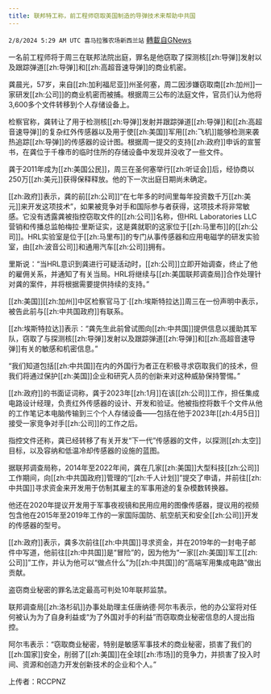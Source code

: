 ```yaml
---
title: 联邦特工称，前工程师窃取美国制造的导弹技术来帮助中共国
---
```

`2/8/2024 5:29 AM UTC 喜马拉雅农场新西兰站` [轉載自GNews](https://gnews.org/articles/2291584)

一名前工程师将于周三在联邦法院出庭，罪名是他窃取了探测核[[zh:导弹]]发射以及跟踪弹道[[zh:导弹]]和[[zh:高超音速导弹]]的商业机密。

龚晨光，57岁，来自[[zh:加利福尼亚]]州圣何塞，周二因涉嫌窃取南[[zh:加州]]一家研发[[zh:公司]]的商业机密而被捕。根据周三公布的法庭文件，官员们认为他将3,600多个文件转移到个人存储设备上。

检察官称，龚转让了用于检测核[[zh:导弹]]发射并跟踪弹道[[zh:导弹]]和[[zh:高超音速导弹]]的复杂红外传感器以及用于使[[zh:美国]]军用[[zh:飞机]]能够检测来袭热追踪[[zh:导弹]]的传感器的设计图。根据周一提交的支持[[zh:政府]]申诉的宣誓书，在龚位于千橡市的临时住所的存储设备中发现并没收了一些文件。

龚于2011年成为[[zh:美国公民]]，周三在圣何塞举行[[zh:听证会]]后，经协商以250万[[zh:美元]]获得保释释放。他的下一次出庭日期尚未确定。

[[zh:政府]]表示，龚的前[[zh:公司]]“在七年多的时间里每年投资数千万[[zh:美元]]来开发这项技术”，如果被竞争对手和国际参与者获得，这项技术将非常敏感。它没有透露龚被指控窃取文件的[[zh:公司]]名称，但HRL Laboratories LLC营销和传播总监帕梅拉·里斯证实，这是龚就职的这家位于[[zh:马里布]]的[[zh:公司]]。HRL实验室是位于[[zh:马里布]]的专门从事传感器和应用电磁学的研发实验室，由[[zh:波音公司]]和通用汽车[[zh:公司]]拥有。

里斯说：“当HRL意识到龚进行可疑活动时，[[zh:公司]]立即开始调查，终止了他的雇佣关系，并通知了有关当局。HRL将继续与[[zh:美国联邦调查局]]合作处理针对龚的案件，并将根据需要提供持续的支持。”

[[zh:美国]][[zh:加州]]中区检察官马丁·[[zh:埃斯特拉达]]周三在一份声明中表示，被告此前与[[zh:中共国政府]]有联系。

[[zh:埃斯特拉达]]表示：“龚先生此前曾试图向[[zh:中共国]]提供信息以援助其军队，窃取了与探测核[[zh:导弹]]发射以及跟踪弹道[[zh:导弹]]和[[zh:高超音速导弹]]有关的敏感和机密信息。”

“我们知道包括[[zh:中共国]]在内的外国行为者正在积极寻求窃取我们的技术，但我们将通过保护[[zh:美国]]企业和研究人员的创新来对这种威胁保持警惕。”

[[zh:政府]]的书面证词称，龚于2023年[[zh:1月]]在该[[zh:公司]]工作，担任集成电路设计经理，负责红外传感器的设计、开发和验证。他被指控将数千个文件从他的工作笔记本电脑传输到三个个人存储设备——包括在他于2023年[[zh:4月5日]]接受一家竞争对手[[zh:公司]]的工作之后。

指控文件还称，龚已经转移了有关开发“下一代”传感器的文件，以探测[[zh:太空]]目标，以及容纳和低温冷却传感器的设施的蓝图。

据联邦调查局称，2014年至2022年间，龚在几家[[zh:美国]]大型科技[[zh:公司]]工作期间，向[[zh:中共国政府]]管理的“[[zh:千人计划]]”提交了申请，并前往[[zh:中共国]]寻求资金来开发用于仿制其雇主的军事用途的复杂模数转换器。

他还在2020年提议开发用于军事夜视镜和民用应用的图像传感器，提议用的视频包含他在2015年至2019年工作的一家国际国防、航空航天和安全[[zh:公司]]开发的传感器的型号。

[[zh:政府]]表示，龚多次前往[[zh:中共国]]寻求资金，并在2019年的一封电子邮件中写道，他前往[[zh:中共国]]是“冒险”的，因为他为“一家[[zh:美国]]军工[[zh:公司]]”工作，并认为他可以“做点什么”为[[zh:中共国]]的“高端军用集成电路”做出贡献。

盗窃商业秘密的罪名法定最高可判处10年联邦监禁。

联邦调查局[[zh:洛杉矶]]办事处助理主任唐纳德·阿尔韦表示，他的办公室将对任何被认为为了自身利益或“为了外国对手的利益”而窃取商业秘密信息的人提出指控。

阿尔韦表示：“窃取商业秘密，特别是敏感军事技术的商业秘密，损害了我们的[[zh:国家]]安全，削弱了[[zh:美国]]在全球[[zh:市场]]的竞争力，并损害了投入时间、资源和创造力开发创新技术的企业和个人。”

上传者：RCCPNZ
